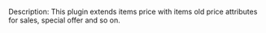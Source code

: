 Description: This plugin extends items price with items old price attributes for sales, special offer and so on.


